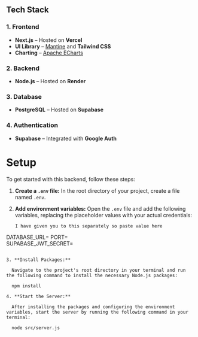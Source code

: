 ## **Tech Stack**

### **1. Frontend**

- **Next.js** – Hosted on **Vercel**
- **UI Library** – [Mantine](https://mantine.dev/) and **Tailwind CSS**
- **Charting** – [Apache ECharts](https://echarts.apache.org/)

### **2. Backend**

- **Node.js** – Hosted on **Render**

### **3. Database**

- **PostgreSQL** – Hosted on **Supabase**

### **4. Authentication**

- **Supabase** – Integrated with **Google Auth**

# Setup

To get started with this backend, follow these steps:

1.  **Create a `.env` file:** In the root directory of your project, create a file named `.env`.

2.  **Add environment variables:** Open the `.env` file and add the following variables, replacing the placeholder values with your actual credentials:

    ```
    I have given you to this separately so paste value here
    ```

DATABASE_URL=
PORT=  
SUPABASE_JWT_SECRET=

```

3. **Install Packages:**

  Navigate to the project's root directory in your terminal and run the following command to install the necessary Node.js packages:

  npm install

4. **Start the Server:**

  After installing the packages and configuring the environment variables, start the server by running the following command in your terminal:

  node src/server.js
```
